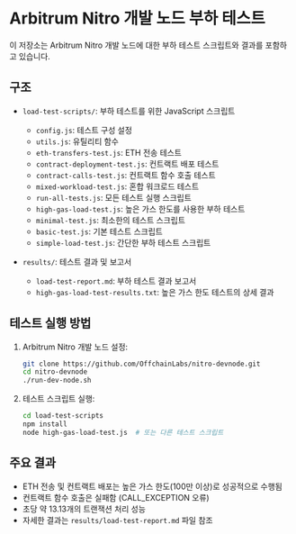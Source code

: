 # Arbitrum Nitro 개발 노드 부하 테스트

이 저장소는 Arbitrum Nitro 개발 노드에 대한 부하 테스트 스크립트와 결과를 포함하고 있습니다.

## 구조

- `load-test-scripts/`: 부하 테스트를 위한 JavaScript 스크립트
  - `config.js`: 테스트 구성 설정
  - `utils.js`: 유틸리티 함수
  - `eth-transfers-test.js`: ETH 전송 테스트
  - `contract-deployment-test.js`: 컨트랙트 배포 테스트
  - `contract-calls-test.js`: 컨트랙트 함수 호출 테스트
  - `mixed-workload-test.js`: 혼합 워크로드 테스트
  - `run-all-tests.js`: 모든 테스트 실행 스크립트
  - `high-gas-load-test.js`: 높은 가스 한도를 사용한 부하 테스트
  - `minimal-test.js`: 최소한의 테스트 스크립트
  - `basic-test.js`: 기본 테스트 스크립트
  - `simple-load-test.js`: 간단한 부하 테스트 스크립트

- `results/`: 테스트 결과 및 보고서
  - `load-test-report.md`: 부하 테스트 결과 보고서
  - `high-gas-load-test-results.txt`: 높은 가스 한도 테스트의 상세 결과

## 테스트 실행 방법

1. Arbitrum Nitro 개발 노드 설정:
   ```bash
   git clone https://github.com/OffchainLabs/nitro-devnode.git
   cd nitro-devnode
   ./run-dev-node.sh
   ```

2. 테스트 스크립트 실행:
   ```bash
   cd load-test-scripts
   npm install
   node high-gas-load-test.js  # 또는 다른 테스트 스크립트
   ```

## 주요 결과

- ETH 전송 및 컨트랙트 배포는 높은 가스 한도(100만 이상)로 성공적으로 수행됨
- 컨트랙트 함수 호출은 실패함 (CALL_EXCEPTION 오류)
- 초당 약 13.13개의 트랜잭션 처리 성능
- 자세한 결과는 `results/load-test-report.md` 파일 참조
